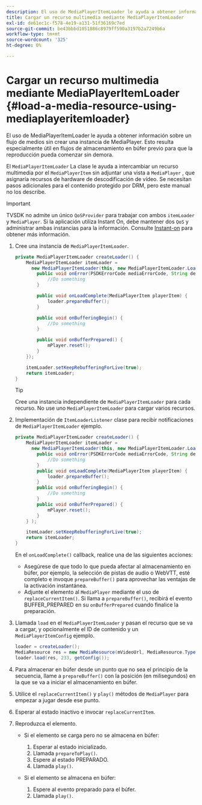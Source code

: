 ```yaml
---
description: El uso de MediaPlayerItemLoader le ayuda a obtener información sobre un flujo de medios sin crear una instancia de MediaPlayer. Esto resulta especialmente útil en flujos de almacenamiento en búfer previo para que la reproducción pueda comenzar sin demora.
title: Cargar un recurso multimedia mediante MediaPlayerItemLoader
exl-id: de61ec1c-f578-4e19-a131-51f36169c7ed
source-git-commit: be43bbbd1051886c8979ff590a3197b2a7249b6a
workflow-type: tm+mt
source-wordcount: '325'
ht-degree: 0%

---
```


# Cargar un recurso multimedia mediante MediaPlayerItemLoader {#load-a-media-resource-using-mediaplayeritemloader}

El uso de MediaPlayerItemLoader le ayuda a obtener información sobre un flujo de medios sin crear una instancia de MediaPlayer. Esto resulta especialmente útil en flujos de almacenamiento en búfer previo para que la reproducción pueda comenzar sin demora.

El `MediaPlayerItemLoader` La clase le ayuda a intercambiar un recurso multimedia por el `MediaPlayerItem` sin adjuntar una vista a `MediaPlayer` , que asignaría recursos de hardware de descodificación de vídeo. Se necesitan pasos adicionales para el contenido protegido por DRM, pero este manual no los describe.

>[!IMPORTANT]
>
>TVSDK no admite un único `QoSProvider` para trabajar con ambos `itemLoader` y `MediaPlayer`. Si la aplicación utiliza Instant On, debe mantener dos `QoS` y administrar ambas instancias para la información. Consulte [Instant-on](../../android-3x-content-playback-options-android2/buffering-configuration/android-3x-instant-on.md) para obtener más información.

1. Cree una instancia de `MediaPlayerItemLoader`.

   ```java
   private MediaPlayerItemLoader createLoader() { 
       MediaPlayerItemLoader itemLoader =   
         new MediaPlayerItemLoader(this, new MediaPlayerItemLoader.LoaderListener() { 
           public void onError(PSDKErrorCode mediaErrorCode, String description) { 
               //Do something 
           } 
   
           public void onLoadComplete(MediaPlayerItem playerItem) { 
               loader.prepareBuffer(); 
           } 
   
           public void onBufferingBegin() { 
               //Do something 
           } 
   
           public void onBufferPrepared() { 
               mPlayer.reset(); 
           }  
       }); 
   
       itemLoader.setKeepRebufferingForLive(true); 
       return itemLoader; 
   } 
   ```

   >[!TIP]
   >
   >Cree una instancia independiente de `MediaPlayerItemLoader` para cada recurso. No use uno `MediaPlayerItemLoader` para cargar varios recursos.

1. Implementación de `ItemLoaderListener` clase para recibir notificaciones de `MediaPlayerItemLoader` ejemplo.

   ```java
   private MediaPlayerItemLoader createLoader() { 
       MediaPlayerItemLoader itemLoader =   
         new MediaPlayerItemLoader(this, new MediaPlayerItemLoader.LoaderListener() { 
           public void onError(PSDKErrorCode mediaErrorCode, String description) { 
               //Do something 
           } 
           public void onLoadComplete(MediaPlayerItem playerItem) { 
               loader.prepareBuffer(); 
           } 
           public void onBufferingBegin() { 
               //Do something 
           } 
           public void onBufferPrepared() { 
               mPlayer.reset(); 
           }  
       } ); 
   
       itemLoader.setKeepRebufferingForLive(true); 
       return itemLoader; 
   }
   ```

   En el `onLoadComplete()` callback, realice una de las siguientes acciones:

   * Asegúrese de que todo lo que pueda afectar al almacenamiento en búfer, por ejemplo, la selección de pistas de audio o WebVTT, esté completo e invoque `prepareBuffer()` para aprovechar las ventajas de la activación instantánea.
   * Adjunte el elemento al `MediaPlayer` mediante el uso de `replaceCurrentItem()`.
   Si llama a `prepareBuffer()`, recibirá el evento BUFFER_PREPARED en su `onBufferPrepared` cuando finalice la preparación.
1. Llamada `load` en el `MediaPlayerItemLoader` y pasan el recurso que se va a cargar, y opcionalmente el ID de contenido y un `MediaPlayerItemConfig` ejemplo.

   ```java
   loader = createLoader(); 
   MediaResource res = new MediaResource(mVideoUrl, MediaResource.Type.HLS, metadata); 
   loader.load(res, 233, getConfig());
   ```

1. Para almacenar en búfer desde un punto que no sea el principio de la secuencia, llame a `prepareBuffer()` con la posición (en milisegundos) en la que se va a iniciar el almacenamiento en búfer.
1. Utilice el `replaceCurrentItem()` y `play()` métodos de `MediaPlayer` para empezar a jugar desde ese punto.
1. Esperar al estado inactivo e invocar `replaceCurrentItem`.
1. Reproduzca el elemento.

   * Si el elemento se carga pero no se almacena en búfer:

      1. Esperar al estado inicializado.
      1. Llamada `prepareToPlay()`.
      1. Espere al estado PREPARADO.
      1. Llamada `play()`.
   * Si el elemento se almacena en búfer:

      1. Espere al evento preparado para el búfer.
      1. Llamada `play()`.
